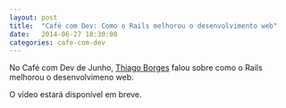 ```yaml
---
layout: post
title:  "Café com Dev: Como o Rails melhorou o desenvolvimento web"
date:   2014-06-27 18:30:00
categories: cafe-com-dev
---
```



No Café com Dev de Junho, [Thiago Borges][borges-twitter] falou sobre como o Rails
melhorou o desenvolvimeno web.

O vídeo estará disponível em breve.

<script async class="speakerdeck-embed" data-id="ceab65e0e21301312bd84edea5a75f20" data-ratio="1.33333333333333" src="//speakerdeck.com/assets/embed.js"></script>


[slides]: https://speakerdeck.com/thiagoborges/como-o-rails-melhorou-o-desenvolvimento-web
[borges-twitter]: https://twitter.com/tgabrielborges
